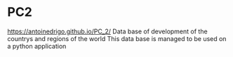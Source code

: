 # PC2
https://antoinedrigo.github.io/PC_2/
Data base of development of the countrys and regions of the world
This data base is managed to be used on a python application
